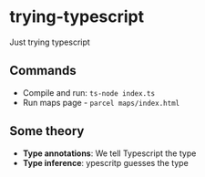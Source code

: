 # trying-typescript

Just trying typescript

## Commands

- Compile and run: `ts-node index.ts`
- Run maps page - `parcel maps/index.html`

## Some theory

- **Type annotations**: We tell Typescript the type
- **Type inference**: ypescritp guesses the type
